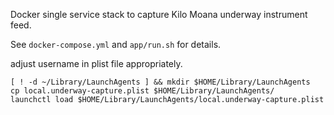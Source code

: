 Docker single service stack to capture Kilo Moana underway
instrument feed.

See `docker-compose.yml` and `app/run.sh` for details.


adjust username in plist file appropriately.


```
[ ! -d ~/Library/LaunchAgents ] && mkdir $HOME/Library/LaunchAgents
cp local.underway-capture.plist $HOME/Library/LaunchAgents/
launchctl load $HOME/Library/LaunchAgents/local.underway-capture.plist
```